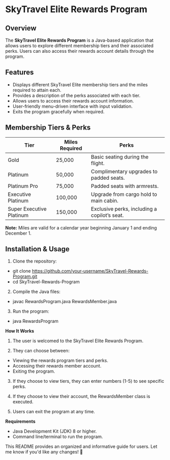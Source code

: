 # SkyTravel Elite Rewards Program

## Overview

The **SkyTravel Elite Rewards Program** is a Java-based application that allows users to explore different membership tiers and their associated perks. Users can also access their rewards account details through the program.

## Features

- Displays different SkyTravel Elite membership tiers and the miles required to attain each.
- Provides a description of the perks associated with each tier.
- Allows users to access their rewards account information.
- User-friendly menu-driven interface with input validation.
- Exits the program gracefully when required.

## Membership Tiers & Perks

| Tier | Miles Required | Perks |
|------|--------------|-----------------------------------------------|
| Gold | 25,000 | Basic seating during the flight. |
| Platinum | 50,000 | Complimentary upgrades to padded seats. |
| Platinum Pro | 75,000 | Padded seats with armrests. |
| Executive Platinum | 100,000 | Upgrade from cargo hold to main cabin. |
| Super Executive Platinum | 150,000 | Exclusive perks, including a copilot’s seat. |

**Note:** Miles are valid for a calendar year beginning January 1 and ending December 1.

## Installation & Usage

1. Clone the repository:
- git clone https://github.com/your-username/SkyTravel-Rewards-Program.git
- cd SkyTravel-Rewards-Program

2. Compile the Java files:
- javac RewardsProgram.java RewardsMember.java

3. Run the program:
- java RewardsProgram

**How It Works**
1. The user is welcomed to the SkyTravel Elite Rewards Program.

2. They can choose between:
* Viewing the rewards program tiers and perks.
* Accessing their rewards member account.
* Exiting the program.

3. If they choose to view tiers, they can enter numbers (1-5) to see specific perks.

4. If they choose to view their account, the RewardsMember class is executed.

5. Users can exit the program at any time.

**Requirements**
* Java Development Kit (JDK) 8 or higher.
* Command line/terminal to run the program.


This README provides an organized and informative guide for users. Let me know if you'd like any changes! 🚀

